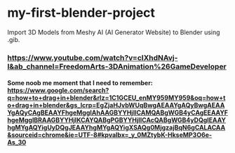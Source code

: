 # my-first-blender-project

Import 3D Models from Meshy AI (AI Generator Website) to Blender using .gib.

### https://www.youtube.com/watch?v=cIXhdNAvj-I&ab_channel=FreedomArts-3DAnimation%26GameDeveloper

#### Some noob me moment that I need to remember: https://www.google.com/search?q=how+to+drag+in+blender&rlz=1C1GCEU_enMY959MY959&oq=how+to+drag+in+blender&gs_lcrp=EgZjaHJvbWUqBwgAEAAYgAQyBwgAEAAYgAQyCAgBEAAYFhgeMggIAhAAGBYYHjIICAMQABgWGB4yCAgEEAAYFhgeMggIBRAAGBYYHjIKCAYQABgPGBYYHjIICAcQABgWGB4yDQgIEAAYhgMYgAQYigUyDQgJEAAYhgMYgAQYigXSAQg0MjgzajBqN6gCALACAA&sourceid=chrome&ie=UTF-8#kpvalbx=_y_0MZtybK-HkseMP3O6e-As_30